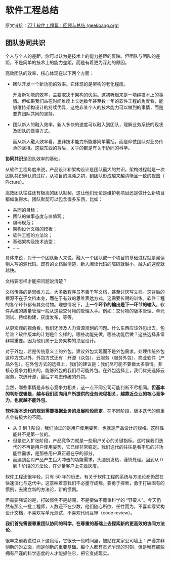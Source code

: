 # 软件工程总结

原文链接：[77 | 软件工程篇：回顾与总结 (geekbang.org)](https://time.geekbang.org/column/article/193035)

## 团队协同共识

个人与个人的差距，你可以认为是技术上的能力差距的反映。但团队与团队的差距，不是简单的技术上的能力差距，而是有着更为深刻的原因。

高效团队的效率，核心体现在以下两个方面：

- 团队开发一个新功能的效率。它体现的是架构的老化程度。

  开发新功能的效率，主要取决于架构的优劣。这初听起来是一项纯技术上的事情。但如果我们站在时间维度上长达数年甚至数十年的软件工程的角度看，能够维持架构设计的持续优异，这绝非某个人的技术能力可以做到的事情，而是要靠团队共同的坚持。

- 团队新人的融入效率。新人多快的速度可以融入到团队，理解业务系统的现状及团队的做事方式。

  而从新人融入效率看，更非技术能力所能够简单囊括，而是仰仗团队对业务传承的坚持。这些东西的背后，关乎的都是有关于协同的科学。



**协同共识**是团队效率的基础。

从软件工程角度来说，产品设计和架构设计是团队最大的共识。架构过程就是一次团队共识确认的过程，从项目的混沌之初，到团队形成越来越清晰且一致的视图（ Picture）。

高效团队往往还有极高的团队默契，这让他们无论是维护老项目还是做什么新项目都如鱼得水。团队默契可以包含很多东西，比如：

- 共同的目标；
- 团队的做事态度与价值观；
- 编码规范；
- 架构设计文档的模板；
- 软件工程的方法论；
- 基础架构及技术选型；
- ……



具体来说，对于一个团队新人来说，融入一个团队或一个项目的基础过程就是阅读别人写的源代码。既有的文档越清楚，新人阅读代码的障碍就越小，融入的速度就越快。

文档要怎样才能把问题说清楚？

文档传递的是思维方式。大多数程序员不善于写文档，甚至讨厌写文档。这背后的根源不在于文档本身，而在于有效的思维表达方式，这需要长期的训练。软件工程的各个环节都有其交付物。理想情况下，**上一个环节的输出是下一环节的输入**。软件系统的质量管理一般从这些交付物的管理入手。例如：交付物的版本管理、单元测试、持续构建，灰度发布，等等。

从更宏观的视角看，我们还涉及人力资源规划的问题。什么东西应该外包出去，包给谁？软件版本的计划是什么样的，哪些功能先做，哪些功能后做？这些选择非常非常重要。因为他们属于业务架构的顶层设计。



对于外包，若是传统意义上的外包，建议外包实现而不是外包需求。处理传统外包这种方式以外，外包方式还有：开源（众包）、云服务（服务外包）、商业软件（产品外包）。在外包方式的选择上，我们的建议是：我们尽可能不要做太多事情。非核心竞争力相关的，能够外包的我们尽可能外包。在外包选择上，我们优先选择云服务，次选开源，最后才考虑传统的外包。

当然，哪些事情是非核心竞争力相关，这一点不同公司可能判断不尽相同。**但基本的判断逻辑是，越与我们面向用户所提供的业务流程相关，越靠近企业的核心竞争力，也就越不能外包**。



**软件版本迭代的规划需要根据业务的发展阶段而定**。在不同阶段，版本迭代的侧重点会有极大的不同。

- 从 0 到 1 阶段，我们验证的是用户使用姿势，也就是产品设计的规格。这时性能并不是第一位的。
- 但是进入扩张阶段，产品竞争力就是一些用户关心的关键指标。这时候我们迭代的不再是用户使用姿势，它已经非常稳定。我们迭代的往往是看不见的非功能性需求，是那些用户真正最在乎的部分。
- 而遇到会对产品产生巨大冲击的功能需求，头脑别发热，谨慎处理。回到从 0 到 1 阶段的方法论，在少量客户上先做灰度。



软件工程还很年轻，只有 50 年的历史。有关于软件工程的系统与方法论都仍然在快速演化与迭代中。这意味着意我们不必墨守成规。要勇于探索，勇于打破固有的惯例，去建立新的方法论，新的惯例。

但需要强调的是，打破惯例不是胡闹，不是要做不尊重科学的 “野蛮人”。今天仍然有那么一批工程师，人数还不在少数，他们随心所欲、任性而为，不喜欢写架构设计文档，不喜欢写单元测试，不喜欢代码互审（code review）。

**我们首先需要尊重团队协同的科学，在尊重的基础上去探索新的更高效的协同方法论**。

很早之前我说过以下这段话，它很长一段时间里，被贴在某家公司墙上：严谨并非创新的对立面，而是创新的重要基础。每个人都有灵光乍现的时刻，但是唯有那些拥有严谨的科学态度的人才能抓住它，把它变成现实。